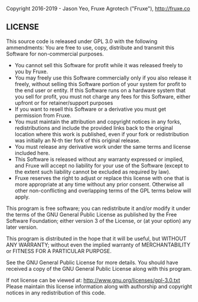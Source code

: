 Copyright 2016-2019 - Jason Yeo, Fruxe Agrotech ("Fruxe"), http://fruxe.co

## LICENSE
This source code is released under GPL 3.0 with the following ammendments:
You are free to use, copy, distribute and transmit this Software for non-commercial purposes.
- You cannot sell this Software for profit while it was released freely to you by Fruxe.
- You may freely use this Software commercially only if you also release it freely,
  without selling this Software portion of your system for profit to the end user or entity.
  If this Software runs on a hardware system that you sell for profit, you must not charge
  any fees for this Software, either upfront or for retainer/support purposes
- If you want to resell this Software or a derivative you must get permission from Fruxe.
- You must maintain the attribution and copyright notices in any forks, redistributions and
  include the provided links back to the original location where this work is published,
  even if your fork or redistribution was initially an N-th tier fork of this original release.
- You must release any derivative work under the same terms and license included here.
- This Software is released without any warranty expressed or implied, and Fruxe
  will accept no liability for your use of the Software (except to the extent such liability
  cannot be excluded as required by law).
- Fruxe reserves the right to adjust or replace this license with one
  that is more appropriate at any time without any prior consent.
Otherwise all other non-conflicting and overlapping terms of the GPL terms below will apply.


This program is free software; you can redistribute it and/or modify it under the terms of the GNU General Public License as published by the Free Software Foundation; either version 3 of the License, or (at your option) any later version.

This program is distributed in the hope that it will be useful, but WITHOUT ANY WARRANTY; without even the implied warranty of MERCHANTABILITY or FITNESS FOR A PARTICULAR PURPOSE.

See the GNU General Public License for more details. You should have received a copy of the GNU General Public License along with this program.

If not license can be viewed at: http://www.gnu.org/licenses/gpl-3.0.txt Please maintain this license information along with authorship and copyright notices in any redistribution of this code.
